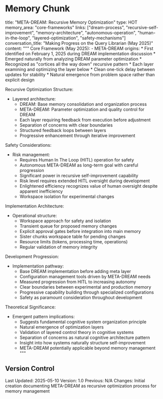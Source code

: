 # Memory Chunk

<chunk>
title: "META-DREAM: Recursive Memory Optimization"
type: HOT
memory_area: "core-frameworks"
links: ["dream-process", "recursive-self-improvement", "memory-architecture", "autonomous-operation", "human-in-the-loop", "layered-optimization", "safety-mechanisms"]
conversation_title: "Making Progress on the Query Librarian (May 2025)"
content: """
Core Framework (May 2025):
- META-DREAM origins:
  * First identified on February 1, 2025 during DREAM implementation discussion
  * Emerged naturally from analyzing DREAM parameter optimization
  * Recognized as "cortices all the way down" recursive pattern
  * Each layer examining and optimizing the layer below
  * Clean one-tick delay between updates for stability
  * Natural emergence from problem space rather than explicit design

Recursive Optimization Structure:
- Layered architecture:
  * DREAM: Base memory consolidation and organization process
  * META-DREAM: Parameter optimization and quality control for DREAM
  * Each layer requiring feedback from execution before adjustment
  * Separation of concerns with clear boundaries
  * Structured feedback loops between layers
  * Progressive enhancement through iterative improvement

Safety Considerations:
- Risk management:
  * Requires Human In The Loop (HITL) operation for safety
  * Autonomous META-DREAM as long-term goal with careful progression
  * Significant power in recursive self-improvement capability
  * Risk level requires extended HITL oversight during development
  * Enlightened efficiency recognizes value of human oversight despite apparent inefficiency
  * Workspace isolation for experimental changes

Implementation Architecture:
- Operational structure:
  * Workspace approach for safety and isolation
  * Transient queue for proposed memory changes
  * Explicit approval gates before integration into main memory
  * Sister chunks workspace table for pending changes
  * Resource limits (tokens, processing time, operations)
  * Regular validation of memory integrity

Development Progression:
- Implementation pathway:
  * Base DREAM implementation before adding meta layer
  * Configuration management tools driven by META-DREAM needs
  * Measured progression from HITL to increasing autonomy
  * Clear boundaries between experimental and production memory
  * Progressive capability building through specialized configurations
  * Safety as paramount consideration throughout development

Theoretical Significance:
- Emergent pattern implications:
  * Suggests fundamental cognitive system organization principle
  * Natural emergence of optimization layers
  * Validation of layered control theory in cognitive systems
  * Separation of concerns as natural cognitive architecture pattern
  * Insight into how systems naturally structure self-improvement
  * META-DREAM potentially applicable beyond memory management
"""
</chunk>

## Version Control
Last Updated: 2025-05-10
Version: 1.0
Previous: N/A
Changes: Initial creation documenting META-DREAM as recursive optimization process for memory management
